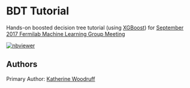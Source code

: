 # BDT Tutorial
Hands-on boosted decision tree tutorial (using [XGBoost](https://xgboost.readthedocs.io/en/latest/)) for [September 2017 Fermilab Machine Learning Group Meeting](https://indico.fnal.gov/event/15356/)

[![nbviewer](https://img.shields.io/badge/view%20on-nbviewer-brightgreen.svg)](http://nbviewer.jupyter.org/github/k-woodruff/bdt-tutorial/tree/master/)

## Authors

Primary Author: [Katherine Woodruff](https://tele.fnal.gov/cgi-bin/telephone.script?type=name_last&accuracy=contains&string=WOODRUFF)
